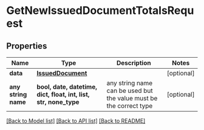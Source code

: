 # GetNewIssuedDocumentTotalsRequest


## Properties
Name | Type | Description | Notes
------------ | ------------- | ------------- | -------------
**data** | [**IssuedDocument**](IssuedDocument.md) |  | [optional] 
**any string name** | **bool, date, datetime, dict, float, int, list, str, none_type** | any string name can be used but the value must be the correct type | [optional]

[[Back to Model list]](../README.md#documentation-for-models) [[Back to API list]](../README.md#documentation-for-api-endpoints) [[Back to README]](../README.md)


